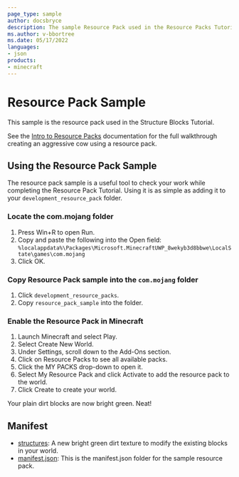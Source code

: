 ```yaml
---
page_type: sample
author: docsbryce
description: The sample Resource Pack used in the Resource Packs Tutorial.
ms.author: v-bbortree
ms.date: 05/17/2022
languages:
- json
products:
- minecraft
---
```


# Resource Pack Sample

This sample is the resource pack used in the Structure Blocks Tutorial.

See the [Intro to Resource Packs](https://docs.microsoft.com/minecraft/creator/documents/resourcepack) documentation for the full walkthrough creating an aggressive cow using a resource pack.

## Using the Resource Pack Sample

The resource pack sample is a useful tool to check your work while completing the Resource Pack Tutorial. Using it is as simple as adding it to your `development_resource_pack` folder.

### Locate the com.mojang folder

1. Press Win+R to open Run.
1. Copy and paste the following into the Open field: `%localappdata%\Packages\Microsoft.MinecraftUWP_8wekyb3d8bbwe\LocalState\games\com.mojang`
1. Click OK.

### Copy Resource Pack sample into the `com.mojang` folder

1. Click `development_resource_packs`.
1. Copy `resource_pack_sample` into the folder.

### Enable the Resource Pack in Minecraft

1. Launch Minecraft and select Play.
1. Select Create New World.
1. Under Settings, scroll down to the Add-Ons section.
1. Click on Resource Packs to see all available packs.
1. Click the MY PACKS drop-down to open it.
1. Select My Resource Pack and click Activate to add the resource pack to the world.
1. Click Create to create your world.

Your plain dirt blocks are now bright green. Neat!

## Manifest

- [structures](https://github.com/microsoft/minecraft-samples/blob/main/rtx_resource_pack/textures/blocks/dirt.jpg): A new bright green dirt texture to modify the existing blocks in your world.
- [manifest.json](https://github.com/microsoft/minecraft-samples/blob/main/rtx_resource_pack/manifest.json/): This is the manifest.json folder for the sample resource pack.
